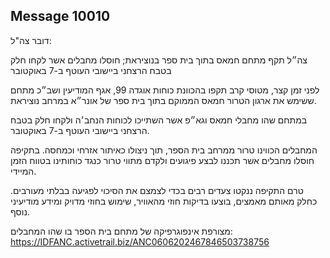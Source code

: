 ## Message 10010

דובר צה"ל:

צה״ל תקף מתחם חמאס בתוך בית ספר בנוציראת; חוסלו מחבלים אשר לקחו חלק בטבח הרצחני ביישובי העוטף ב-7 באוקטובר

לפני זמן קצר, מטוסי קרב תקפו בהכוונת כוחות אוגדה 99, אגף המודיעין ושב״כ מתחם ששימש את ארגון הטרור חמאס הממוקם בתוך בית ספר של אונר״א במרחב נוציראת. 

במתחם שהו מחבלי חמאס וגא״פ אשר השתייכו לכוחות הנחב׳ה ולקחו חלק בטבח הרצחני ביישובי העוטף ב-7 באוקטובר. 

המחבלים הכווינו טרור ממרחב בית הספר, תוך ניצולו כאיתור אזרחי וכמחסה. בתקיפה חוסלו מחבלים אשר תכננו לבצע פיגועים ולקדם מתווי טרור כנגד כוחותינו בטווח הזמן המיידי. 

טרם התקיפה ננקטו צעדים רבים בכדי לצמצם את הסיכוי לפגיעה בבלתי מעורבים. כחלק מאותם מאמצים, בוצעו בדיקות חוזי מהאוויר, שימוש בחוזי מדויק ומידע מודיעיני נוסף. 

מצורפת אינפוגרפיקה של מתחם בית הספר בו שהו המחבלים: https://IDFANC.activetrail.biz/ANC0606202467846503738756

